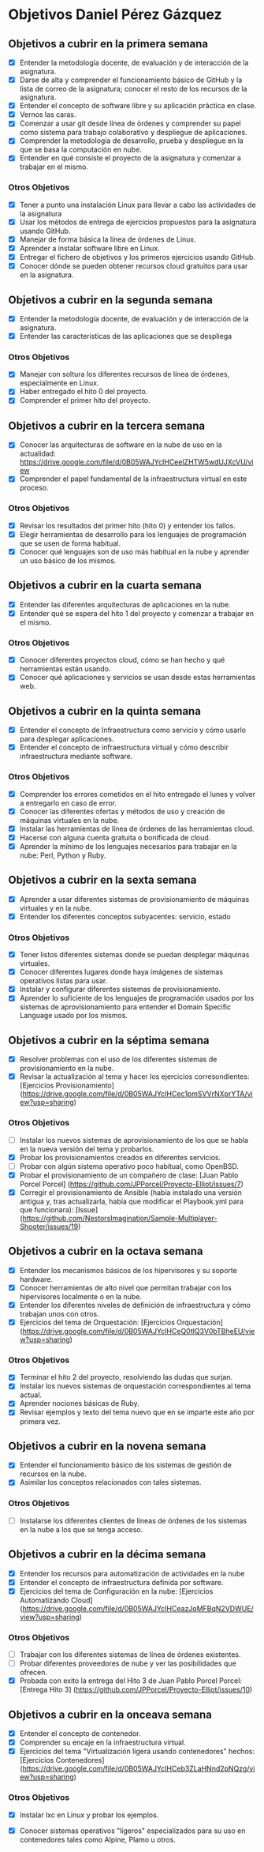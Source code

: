 # Objetivos Daniel Pérez Gázquez

## Objetivos a cubrir en la primera semana

- [x] Entender la metodología docente, de evaluación y de interacción de la asignatura.
- [x] Darse de alta y comprender el funcionamiento básico de GitHub y la lista de correo de la asignatura; conocer el resto de los recursos de la asignatura.
- [x] Entender el concepto de software libre y su aplicación práctica en clase.
- [x] Vernos las caras.
- [x] Comenzar a usar git desde línea de órdenes y comprender su papel como sistema para trabajo colaborativo y despliegue de aplicaciones.
- [x] Comprender la metodología de desarrollo, prueba y despliegue en la que se basa la computación en nube.
- [x] Entender en qué consiste el proyecto de la asignatura y comenzar a trabajar en el mismo.

### Otros Objetivos

- [x] Tener a punto una instalación Linux para llevar a cabo las actividades de la asignatura
- [x] Usar los métodos de entrega de ejercicios propuestos para la asignatura usando GitHub.
- [x] Manejar de forma básica la línea de órdenes de Linux.
- [x] Aprender a instalar software libre en Linux.
- [x] Entregar el fichero de objetivos y los primeros ejercicios usando GitHub.
- [x] Conocer dónde se pueden obtener recursos cloud gratuitos para usar en la asignatura.

## Objetivos a cubrir en la segunda semana

- [x] Entender la metodología docente, de evaluación y de interacción de la asignatura.
- [x] Entender las características de las aplicaciones que se despliega

### Otros Objetivos

- [x] Manejar con soltura los diferentes recursos de línea de órdenes, especialmente en Linux.
- [x] Haber entregado el hito 0 del proyecto.
- [x] Comprender el primer hito del proyecto.

## Objetivos a cubrir en la tercera semana

- [x] Conocer las arquitecturas de software en la nube de uso en la actualidad: https://drive.google.com/file/d/0B05WAJYcIHCeelZHTW5wdUJXcVU/view
- [x] Comprender el papel fundamental de la infraestructura virtual en este proceso.

### Otros Objetivos

- [x] Revisar los resultados del primer hito (hito 0) y entender los fallos.
- [x] Elegir herramientas de desarrollo para los lenguajes de programación que se usen de forma habitual.
- [x] Conocer qué lenguajes son de uso más habitual en la nube y aprender un uso básico de los mismos.

## Objetivos a cubrir en la cuarta semana

- [x] Entender las diferentes arquitecturas de aplicaciones en la nube.
- [x] Entender qué se espera del hito 1 del proyecto y comenzar a trabajar en el mismo.

### Otros Objetivos

- [x] Conocer diferentes proyectos cloud, cómo se han hecho y qué herramientas están usando.
- [x] Conocer qué aplicaciones y servicios se usan desde estas herramientas web.

## Objetivos a cubrir en la quinta semana

- [x] Entender el concepto de Infraestructura como servicio y cómo usarlo para desplegar aplicaciones.
- [x] Entender el concepto de infraestructura virtual y cómo describir infraestructura mediante software.

### Otros Objetivos

- [x] Comprender los errores cometidos en el hito entregado el lunes y volver a entregarlo en caso de error.
- [x] Conocer las diferentes ofertas y métodos de uso y creación de máquinas virtuales en la nube.
- [x] Instalar las herramientas de línea de órdenes de las herramientas cloud.
- [x] Hacerse con alguna cuenta gratuita o bonificada de cloud.
- [x] Aprender la mínimo de los lenguajes necesarios para trabajar en la nube: Perl, Python y Ruby.

## Objetivos a cubrir en la sexta semana

- [x] Aprender a usar diferentes sistemas de provisionamiento de máquinas virtuales y en la nube.
- [x] Entender los diferentes conceptos subyacentes: servicio, estado

### Otros Objetivos

- [x] Tener listos diferentes sistemas donde se puedan desplegar máquinas virtuales.
- [x] Conocer diferentes lugares donde haya imágenes de sistemas operativos listas para usar.
- [x] Instalar y configurar diferentes sistemas de provisionamiento.
- [x] Aprender lo suficiente de los lenguajes de programación usados por los sistemas de aprovisionamiento para entender el Domain Specific Language usado por los mismos.

## Objetivos a cubrir en la séptima semana

- [x] Resolver problemas con el uso de los diferentes sistemas de provisionamiento en la nube.
- [x] Revisar la actualización al tema y hacer los ejercicios corresondientes: [Ejercicios Provisionamiento] (https://drive.google.com/file/d/0B05WAJYcIHCec1pmSVVrNXprYTA/view?usp=sharing)

### Otros Objetivos

- [ ] Instalar los nuevos sistemas de aprovisionamiento de los que se habla en la nueva versión del tema y probarlos.
- [x] Probar los provisionamientos creados en diferentes servicios.
- [ ] Probar con algún sistema operativo poco habitual, como OpenBSD.
- [X] Probar el provisionamiento de un compañero de clase: [Juan Pablo Porcel Porcel] (https://github.com/JPPorcel/Proyecto-Elliot/issues/7)
- [X] Corregir el provisionamiento de Ansible (había instalado una versión antigua y, tras actualizarla, había que modificar el Playbook.yml para que funcionara): [Issue] (https://github.com/NestorsImagination/Sample-Multiplayer-Shooter/issues/19)

## Objetivos a cubrir en la octava semana

- [X] Entender los mecanismos básicos de los hipervisores y su soporte hardware.
- [X] Conocer herramientas de alto nivel que permitan trabajar con los hipervisores localmente o en la nube. 
- [X] Entender los diferentes niveles de definición de infraestructura y cómo trabajan unos con otros.
- [X] Ejercicios del tema de Orquestación: [Ejercicios Orquestación] (https://drive.google.com/file/d/0B05WAJYcIHCeQ0tlQ3V0bTBheEU/view?usp=sharing)

### Otros Objetivos

- [X] Terminar el hito 2 del proyecto, resolviendo las dudas que surjan. 
- [X] Instalar los nuevos sistemas de orquestación correspondientes al tema actual.
- [X] Aprender nociones básicas de Ruby.
- [X] Revisar ejemplos y texto del tema nuevo que en se imparte este año por primera vez. 

## Objetivos a cubrir en la novena semana

- [X] Entender el funcionamiento básico de los sistemas de gestión de recursos en la nube.
- [X] Asimilar los conceptos relacionados con tales sistemas.

### Otros Objetivos

- [ ] Instalarse los diferentes clientes de líneas de órdenes de los sistemas en la nube a los que se tenga acceso.

## Objetivos a cubrir en la décima semana

- [X] Entender los recursos para automatización de actividades en la nube
- [X] Entender el concepto de infraestructura definida por software.
- [X] Ejercicios del tema de Configuración en la nube: [Ejercicios Automatizando Cloud] (https://drive.google.com/file/d/0B05WAJYcIHCeazJqMFBqN2VDWUE/view?usp=sharing)

### Otros Objetivos

- [ ] Trabajar con los diferentes sistemas de línea de órdenes existentes.
- [ ] Probar diferentes proveedores de nube y ver las posibilidades que ofrecen. 
- [X] Probada con exito la entrega del Hito 3 de Juan Pablo Porcel Porcel: [Entrega Hito 3] (https://github.com/JPPorcel/Proyecto-Elliot/issues/10)

## Objetivos a cubrir en la onceava semana

- [X] Entender el concepto de contenedor.
- [X] Comprender su encaje en la infraestructura virtual.
- [X] Ejercicios del tema "Virtualización ligera usando contenedores" hechos: [Ejercicios Contenedores] (https://drive.google.com/file/d/0B05WAJYcIHCeb3ZLaHNnd2pNQzg/view?usp=sharing)

### Otros Objetivos

- [X] Instalar lxc en Linux y probar los ejemplos.
- [X] Conocer sistemas operativos "ligeros" especializados para su uso en contenedores tales como Alpine, Plamo u otros.

